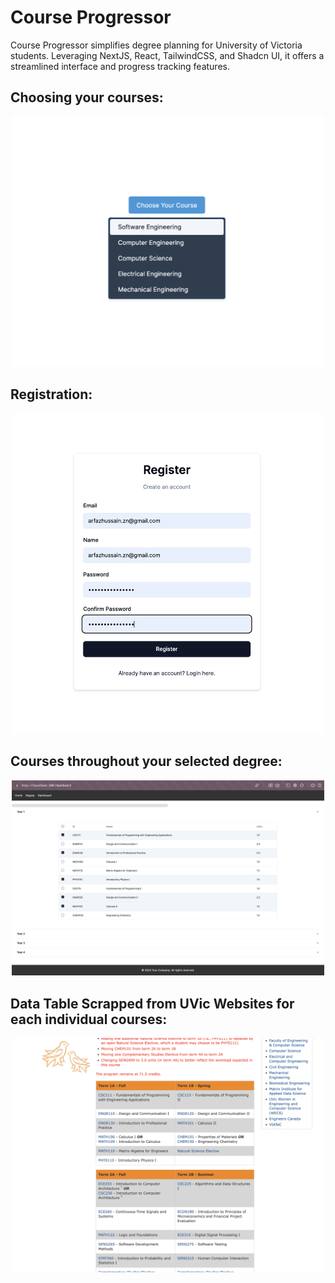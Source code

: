 <h1>Course Progressor</h1>
<p>Course Progressor simplifies degree planning for University of Victoria students. Leveraging NextJS, React, TailwindCSS, and Shadcn UI, it offers a streamlined interface and progress tracking features.</p>

<h2>Choosing your courses:</h2> 
<div align="center"> 
  <img src="resources/1.png" alt="Image 1" width="500">
</div>

<h2>Registration:</h2>
<div align="center">
  <img src="resources/2.png" alt="Image 2" width="500">
</div>

<h2>Courses throughout your selected degree:</h2>
<div align="center">
  <img src="resources/3.png" alt="Image 3" width="500">
</div>

<h2>Data Table Scrapped from UVic Websites for each individual courses:</h2>
<div align="center">
  <img src="resources/4.png" alt="Image 4" width="500">
</div>
